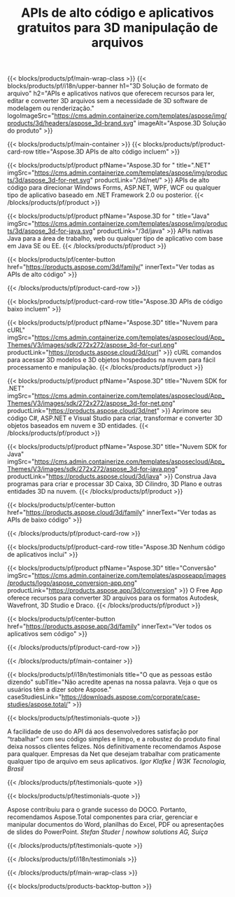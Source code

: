 ﻿---
title: APIs de alto código e aplicativos gratuitos para 3D manipulação de arquivos 
weight: 1460
url: /pt/
description: Criar editar e converter 3D arquivos. Não é necessário 3D software de modelagem. Trabalhe com geometria, hierarquia de cena, compartilhar ou dividir malhas, Animar objetos, Adicionar uma câmera de destino.
---
{{< blocks/products/pf/main-wrap-class >}}
{{< blocks/products/pf/i18n/upper-banner h1="3D Solução de formato de arquivo" h2="APIs e aplicativos nativos que oferecem recursos para ler, editar e converter 3D arquivos sem a necessidade de 3D software de modelagem ou renderização." logoImageSrc="https://cms.admin.containerize.com/templates/aspose/img/products/3d/headers/aspose_3d-brand.svg" imageAlt="Aspose.3D Solução do produto" >}}

{{< blocks/products/pf/main-container >}}
{{< blocks/products/pf/product-card-row title="Aspose.3D APIs de alto código incluem" >}}

{{< blocks/products/pf/product pfName="Aspose.3D for " title=".NET" imgSrc="https://cms.admin.containerize.com/templates/aspose/img/products/3d/aspose_3d-for-net.svg" productLink="/3d/net/" >}}
APIs de alto código para direcionar Windows Forms, ASP.NET, WPF, WCF ou qualquer tipo de aplicativo baseado em .NET Framework 2.0 ou posterior.
{{< /blocks/products/pf/product >}}

{{< blocks/products/pf/product pfName="Aspose.3D for " title="Java" imgSrc="https://cms.admin.containerize.com/templates/aspose/img/products/3d/aspose_3d-for-java.svg" productLink="/3d/java" >}}
APIs nativas Java para a área de trabalho, web ou qualquer tipo de aplicativo com base em Java SE ou EE.
{{< /blocks/products/pf/product >}}

{{< blocks/products/pf/center-button href="https://products.aspose.com/3d/family/" innerText="Ver todas as APIs de alto código" >}}

{{< /blocks/products/pf/product-card-row >}}

{{< blocks/products/pf/product-card-row title="Aspose.3D APIs de código baixo incluem" >}}

{{< blocks/products/pf/product pfName="Aspose.3D" title="Nuvem para cURL" imgSrc="https://cms.admin.containerize.com/templates/asposecloud/App_Themes/V3/images/sdk/272x272/aspose_3d-for-curl.png" productLink="https://products.aspose.cloud/3d/curl" >}}
cURL comandos para acessar 3D modelos e 3D objetos hospedados na nuvem para fácil processamento e manipulação.
{{< /blocks/products/pf/product >}}

{{< blocks/products/pf/product pfName="Aspose.3D" title="Nuvem SDK for .NET" imgSrc="https://cms.admin.containerize.com/templates/asposecloud/App_Themes/V3/images/sdk/272x272/aspose_3d-for-net.png" productLink="https://products.aspose.cloud/3d/net" >}}
Aprimore seu código C#, ASP.NET e Visual Studio para criar, transformar e converter 3D objetos baseados em nuvem e 3D entidades.
{{< /blocks/products/pf/product >}}

{{< blocks/products/pf/product pfName="Aspose.3D" title="Nuvem SDK for Java" imgSrc="https://cms.admin.containerize.com/templates/asposecloud/App_Themes/V3/images/sdk/272x272/aspose_3d-for-java.png" productLink="https://products.aspose.cloud/3d/java" >}}
Construa Java programas para criar e processar 3D Caixa, 3D Cilindro, 3D Plano e outras entidades 3D na nuvem.
{{< /blocks/products/pf/product >}}

{{< blocks/products/pf/center-button href="https://products.aspose.cloud/3d/family" innerText="Ver todas as APIs de baixo código" >}}

{{< /blocks/products/pf/product-card-row >}}

{{< blocks/products/pf/product-card-row title="Aspose.3D Nenhum código de aplicativos inclui" >}}

{{< blocks/products/pf/product pfName="Aspose.3D" title="Conversão" imgSrc="https://cms.admin.containerize.com/templates/asposeapp/images/products/logo/aspose_conversion-app.png" productLink="https://products.aspose.app/3d/conversion" >}}
O Free App oferece recursos para converter 3D arquivos para os formatos Autodesk, Wavefront, 3D Studio e Draco.
{{< /blocks/products/pf/product >}}

{{< blocks/products/pf/center-button href="https://products.aspose.app/3d/family" innerText="Ver todos os aplicativos sem código" >}}

{{< /blocks/products/pf/product-card-row >}}

{{< /blocks/products/pf/main-container >}}

{{< blocks/products/pf/i18n/testimonials title="O que as pessoas estão dizendo" subTitle="Não acredite apenas na nossa palavra. Veja o que os usuários têm a dizer sobre Aspose." caseStudiesLink="https://downloads.aspose.com/corporate/case-studies/aspose.total/" >}}

{{< blocks/products/pf/testimonials-quote >}}
<p class="first">
 A facilidade de uso do API dá aos desenvolvedores satisfação por “trabalhar” com seu código simples e limpo, e a robustez do produto final deixa nossos clientes felizes. Nós definitivamente recomendamos Aspose para qualquer. Empresas da Net que desejam trabalhar com praticamente qualquer tipo de arquivo em seus aplicativos.
 <em>
  Igor Klafke | W3K Tecnologia, Brasil
 </em>
</p>

{{< /blocks/products/pf/testimonials-quote >}}

{{< blocks/products/pf/testimonials-quote >}}
<p class="second">
 Aspose contribuiu para o grande sucesso do DOCO. Portanto, recomendamos Aspose.Total componentes para criar, gerenciar e manipular documentos do Word, planilhas do Excel, PDF ou apresentações de slides do PowerPoint.
 <em>
  Stefan Studer | nowhow solutions AG, Suíça
 </em>
</p>

{{< /blocks/products/pf/testimonials-quote >}}

{{< /blocks/products/pf/i18n/testimonials >}}

{{< /blocks/products/pf/main-wrap-class >}}

{{< blocks/products/products-backtop-button >}}